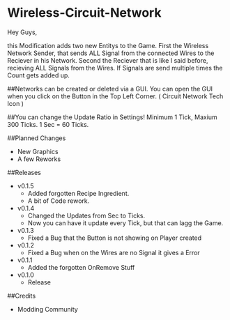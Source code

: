 # Wireless-Circuit-Network

Hey Guys,

this Modification adds two new Entitys to the Game. First the Wireless Network Sender, that sends ALL Signal from the connected Wires to the Reciever in his Network. Second the Reciever that is like I said before, recieving ALL Signals from the Wires. If Signals are send multiple times the Count gets added up.

##Networks can be created or deleted via a GUI. You can open the GUI when you click on the Button in the Top Left Corner. ( Circuit Network Tech Icon )

##You can change the Update Ratio in Settings! Minimum 1 Tick, Maxium 300 Ticks. 1 Sec = 60 Ticks.

##Planned Changes
 - New Graphics
 - A few Reworks

##Releases
 - v0.1.5
    - Added forgotten Recipe Ingredient.
    - A bit of Code rework.
 - v0.1.4
    - Changed the Updates from Sec to Ticks.
    - Now you can have it update every Tick, but that can lagg the Game.
 - v0.1.3
    - Fixed a Bug that the Button is not showing on Player created
 - v0.1.2
    - Fixed a Bug when on the Wires are no Signal it gives a Error
 - v0.1.1
    - Added the forgotten OnRemove Stuff
 - v0.1.0
    - Release

##Credits
 - Modding Community